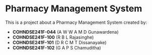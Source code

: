 # Pharmacy Management System

This is a project about a Pharmacy Management System created by:

* **COHNDSE241F-044** (A W W A M D Gunawardena)
* **COHNDSE241F-100** (R B L Rajasinghe)
* **COHNDSE241F-101** (D R C M T Dissanayake)
* **COHNDSE241F-102** (G A P S Chamuditha)
